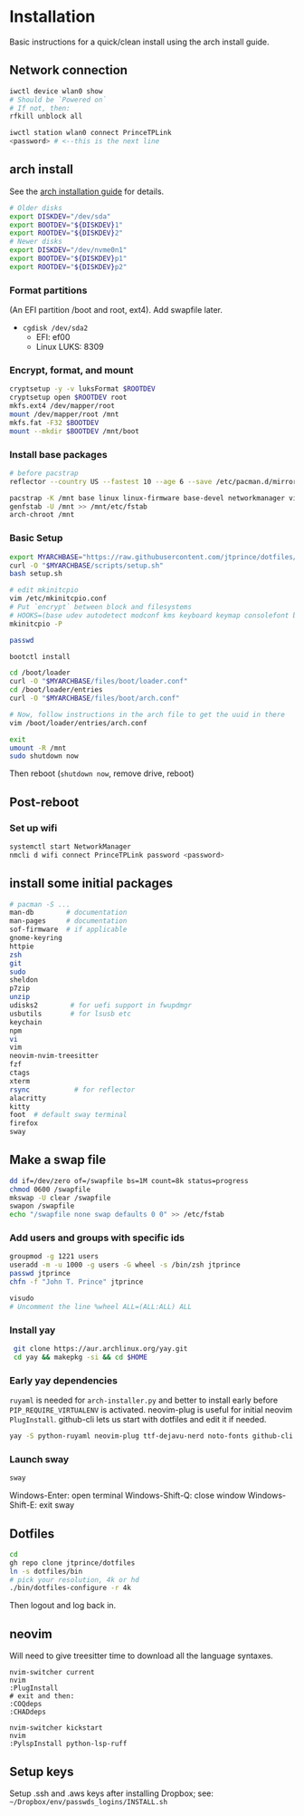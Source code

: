 # Installation

Basic instructions for a quick/clean install using the arch install guide.

## Network connection

```bash
iwctl device wlan0 show
# Should be `Powered on`
# If not, then:
rfkill unblock all

iwctl station wlan0 connect PrinceTPLink
<password> # <--this is the next line
```

## arch install

See the [arch installation guide](https://wiki.archlinux.org/title/installation_guide) for details.

```bash
# Older disks
export DISKDEV="/dev/sda"
export BOOTDEV="${DISKDEV}1"
export ROOTDEV="${DISKDEV}2"
# Newer disks
export DISKDEV="/dev/nvme0n1"
export BOOTDEV="${DISKDEV}p1"
export ROOTDEV="${DISKDEV}p2"
```

### Format partitions

(An EFI partition /boot and root, ext4). Add swapfile later.
* `cgdisk /dev/sda2`
    * EFI: ef00
    * Linux LUKS: 8309

### Encrypt, format, and mount
```bash
cryptsetup -y -v luksFormat $ROOTDEV
cryptsetup open $ROOTDEV root
mkfs.ext4 /dev/mapper/root
mount /dev/mapper/root /mnt
mkfs.fat -F32 $BOOTDEV
mount --mkdir $BOOTDEV /mnt/boot
```
### Install base packages

```bash
# before pacstrap
reflector --country US --fastest 10 --age 6 --save /etc/pacman.d/mirrorlist

pacstrap -K /mnt base linux linux-firmware base-devel networkmanager vim zsh intel-ucode wget
genfstab -U /mnt >> /mnt/etc/fstab
arch-chroot /mnt
```

### Basic Setup

```bash
export MYARCHBASE="https://raw.githubusercontent.com/jtprince/dotfiles/main/config/arch"
curl -O "$MYARCHBASE/scripts/setup.sh"
bash setup.sh

# edit mkinitcpio
vim /etc/mkinitcpio.conf
# Put `encrypt` between block and filesystems
# HOOKS=(base udev autodetect modconf kms keyboard keymap consolefont block encrypt filesystems fsck)
mkinitcpio -P

passwd

bootctl install

cd /boot/loader
curl -O "$MYARCHBASE/files/boot/loader.conf"
cd /boot/loader/entries
curl -O "$MYARCHBASE/files/boot/arch.conf"

# Now, follow instructions in the arch file to get the uuid in there
vim /boot/loader/entries/arch.conf

exit
umount -R /mnt
sudo shutdown now
```

Then reboot (`shutdown now`, remove drive, reboot)

## Post-reboot

### Set up wifi
```bash
systemctl start NetworkManager
nmcli d wifi connect PrinceTPLink password <password>
```

## install some initial packages

```bash
# pacman -S ...
man-db        # documentation
man-pages     # documentation
sof-firmware  # if applicable
gnome-keyring
httpie
zsh
git
sudo
sheldon
p7zip
unzip
udisks2        # for uefi support in fwupdmgr
usbutils       # for lsusb etc
keychain
npm
vi
vim
neovim-nvim-treesitter
fzf
ctags
xterm
rsync           # for reflector
alacritty
kitty
foot  # default sway terminal
firefox
sway
```

## Make a swap file

```bash
dd if=/dev/zero of=/swapfile bs=1M count=8k status=progress
chmod 0600 /swapfile
mkswap -U clear /swapfile
swapon /swapfile
echo "/swapfile none swap defaults 0 0" >> /etc/fstab
```

### Add users and groups with specific ids

```bash
groupmod -g 1221 users
useradd -m -u 1000 -g users -G wheel -s /bin/zsh jtprince
passwd jtprince
chfn -f "John T. Prince" jtprince

visudo
# Uncomment the line %wheel ALL=(ALL:ALL) ALL
```

### Install yay

```bash
 git clone https://aur.archlinux.org/yay.git
 cd yay && makepkg -si && cd $HOME
 ```

### Early yay dependencies

`ruyaml` is needed for `arch-installer.py` and better to install early before
`PIP_REQUIRE_VIRTUALENV` is activated. neovim-plug is useful for initial
neovim `PlugInstall`. github-cli lets us start with dotfiles and edit it if
needed.

```bash
yay -S python-ruyaml neovim-plug ttf-dejavu-nerd noto-fonts github-cli
```
### Launch sway

```bash
sway
```

Windows-Enter: open terminal
Windows-Shift-Q: close window
Windows-Shift-E: exit sway

## Dotfiles

```bash
cd
gh repo clone jtprince/dotfiles
ln -s dotfiles/bin
# pick your resolution, 4k or hd
./bin/dotfiles-configure -r 4k
```

Then logout and log back in.

## neovim

Will need to give treesitter time to download all the language syntaxes.

```
nvim-switcher current
nvim
:PlugInstall
# exit and then:
:COQdeps
:CHADdeps

nvim-switcher kickstart
nvim
:PylspInstall python-lsp-ruff
```

## Setup keys

Setup .ssh and .aws keys after installing Dropbox; see:
`~/Dropbox/env/passwds_logins/INSTALL.sh`
